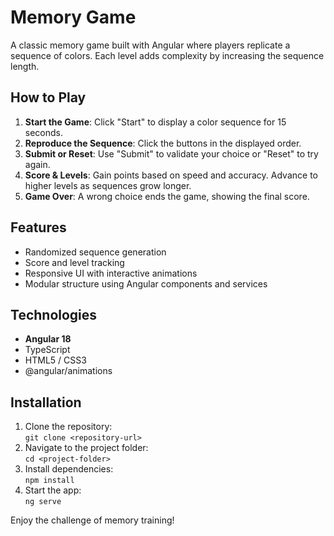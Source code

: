 # Memory Game

A classic memory game built with Angular where players replicate a sequence of colors. Each level adds complexity by increasing the sequence length.

## How to Play
1. **Start the Game**: Click "Start" to display a color sequence for 15 seconds.
2. **Reproduce the Sequence**: Click the buttons in the displayed order.
3. **Submit or Reset**: Use "Submit" to validate your choice or "Reset" to try again.
4. **Score & Levels**: Gain points based on speed and accuracy. Advance to higher levels as sequences grow longer.
5. **Game Over**: A wrong choice ends the game, showing the final score.

## Features
- Randomized sequence generation
- Score and level tracking
- Responsive UI with interactive animations
- Modular structure using Angular components and services

## Technologies
- **Angular 18**
- TypeScript
- HTML5 / CSS3
- @angular/animations

## Installation
1. Clone the repository:  
   `git clone <repository-url>`
2. Navigate to the project folder:  
   `cd <project-folder>`
3. Install dependencies:  
   `npm install`
4. Start the app:  
   `ng serve`

Enjoy the challenge of memory training!

